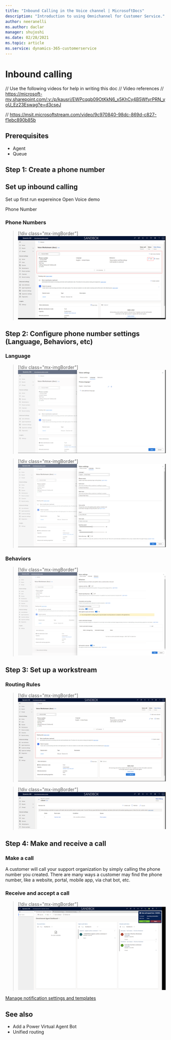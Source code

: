```yaml
---
title: "Inbound Calling in the Voice channel | MicrosoftDocs"
description: "Introduction to using Omnichannel for Customer Service."
author: neeranelli
ms.author: daclar
manager: shujoshi
ms.date: 02/28/2021
ms.topic: article
ms.service: dynamics-365-customerservice
---
```




# Inbound calling

// Use the following videos for help in writing this doc
// Video references
// https://microsoft-my.sharepoint.com/:v:/p/kausri/EWPcqqb09OtKkN6_x5KhCy4B5WfyrPRN_yoU_Ez23Eswag?e=d3cseJ

// https://msit.microsoftstream.com/video/9c970840-98dc-869d-c827-f1ebc890b85b

## Prerequisites

- Agent
- Queue


## Step 1: Create a phone number


## Set up inbound calling

Set up first run expereince
Open Voice demo

Phone Number

### Phone Numbers

> [!div class="mx-imgBorder"]
> ![Screenshot of ](./media/voice-channel-inbound-call-number.png)



## Step 2: Configure phone number settings (Language, Behaviors, etc)

### Language

> [!div class="mx-imgBorder"]
> ![Screenshot of ](./media/voice-channel-inbound-call-number-language1.png)


> [!div class="mx-imgBorder"]
> ![Screenshot of ](./media/voice-channel-inbound-call-number-language2.png)




### Behaviors

> [!div class="mx-imgBorder"]
> ![Screenshot of ](./media/voice-channel-inbound-call-number-behaviors.png)

## Step 3: Set up a workstream

### Routing Rules

> [!div class="mx-imgBorder"]
> ![Screenshot of ](./media/voice-channel-inbound-call-route-queue.png)


> [!div class="mx-imgBorder"]
> ![Screenshot of ](./media/voice-channel-inbound-call-route-queue2.png)

## Step 4: Make and receive a call

### Make a call

A customer will call your support organization by simply calling the phone number you created. There are many ways a customer may find the phone number, like a website, portal, mobile app, via chat bot, etc.  

### Receive and accept a call

> [!div class="mx-imgBorder"]
> ![Screenshot of ](./media/voice-channel-incoming-call-notification.png)

[Manage notification settings and templates](https://docs.microsoft.com/dynamics365/app-profile-manager/notification-templates)


## See also
- Add a Power Virtual Agent Bot
- Unified routing

















